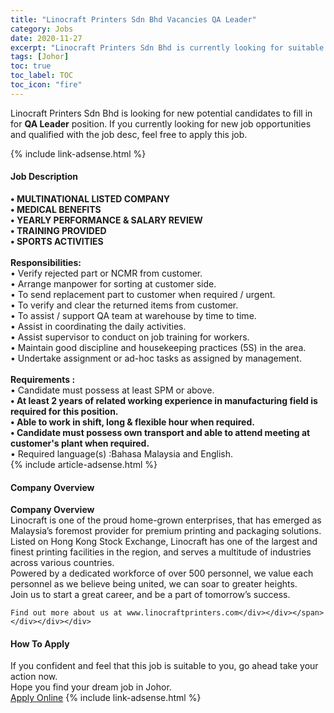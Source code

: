 ```yaml
---
title: "Linocraft Printers Sdn Bhd Vacancies QA Leader" 
category: Jobs 
date: 2020-11-27 
excerpt: "Linocraft Printers Sdn Bhd is currently looking for suitable person to fill in the QA Leader which positioned at Johor" 
tags: [Johor] 
toc: true 
toc_label: TOC 
toc_icon: "fire" 
--- 
```


<p>Linocraft Printers Sdn Bhd is looking for new potential candidates to fill in for <b>QA Leader</b> position. If you currently looking for new job opportunities and qualified with the job desc, feel free to apply this job.
</p>{% include link-adsense.html %} 
<div><div><div><h4>Job Description</h4></div></div><div><div><span><div><div><strong>&#8226; MULTINATIONAL LISTED COMPANY<br>&#8226; MEDICAL BENEFITS<br>&#8226; YEARLY PERFORMANCE &amp; SALARY REVIEW<br>&#8226; TRAINING PROVIDED<br>&#8226; SPORTS ACTIVITIES</strong></div><div><br><strong>Responsibilities:</strong></div><div>&#8226; Verify rejected part or NCMR from customer.</div><div>&#8226; Arrange manpower for sorting at customer side.</div><div>&#8226; To send replacement part to customer when required / urgent.</div><div>&#8226; To verify and clear the returned items from customer.</div><div>&#8226; To assist / support QA team at warehouse by time to time.<br>&#8226; Assist in coordinating the daily activities.</div><div>&#8226; Assist supervisor to conduct on job training for workers.<br>&#8226; Maintain good discipline and housekeeping practices (5S) in the area.<br>&#8226; Undertake assignment or ad-hoc tasks as assigned by management.<br>&#160;<br><strong>Requirements :</strong></div><div>&#8226; Candidate must possess at least SPM or above.<br><strong>&#8226; At least 2 years of related working experience in manufacturing field is required for this position.<br>&#8226; Able to work in shift, long &amp; flexible hour when required.</strong></div><div><strong>&#8226; Candidate must possess own transport and able to attend meeting at customer's plant when required.</strong><br>&#8226; Required language(s) :Bahasa Malaysia and English.</div></div></span></div></div></div> 
{% include article-adsense.html %} 
<div><div><div><h4>Company Overview</h4></div></div><div><div><span><div><div>
<strong>Company Overview</strong></div>
<div>
<div>
		Linocraft is one of the proud home-grown enterprises, that has emerged as Malaysia&#8217;s foremost provider for premium printing and packaging solutions.</div>
<div>
		Listed on Hong Kong Stock Exchange, Linocraft has one of the largest and finest printing facilities in the region, and serves a multitude of industries across various countries.</div>
<div>
		Powered by a dedicated workforce of over 500 personnel, we value each personnel as we believe being united, we can soar to greater heights.</div>
<div>
		Join us to start a great career, and be a part of tomorrow&#8217;s success.</div>
	
	Find out more about us at www.linocraftprinters.com</div></div></span></div></div></div> 
#### How To Apply 
If you confident and feel that this job is suitable to you, go ahead take your action now. <br/> 
Hope you find your dream job in Johor. <br/> 
<a href="https://www.jobstreet.com.my/en/job/qa-leader-4430973?jobId=jobstreet-my-job-4430973&sectionRank=8&token=0~ac4f422c-efb1-4b49-bc7a-95b0ba7da1f2&fr=SRP%20View%20In%20New%20Ta" class="btn btn--info" target="_blank" rel="nofollow noopenner">Apply Online</a> 
{% include link-adsense.html %} 